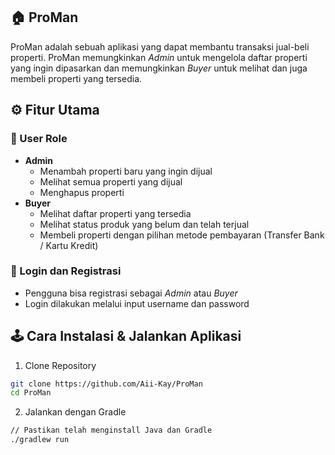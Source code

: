 ## 🏠 ProMan
ProMan adalah sebuah aplikasi yang dapat membantu transaksi jual-beli properti. ProMan memungkinkan *Admin* untuk mengelola daftar properti yang ingin dipasarkan dan memungkinkan *Buyer* untuk melihat dan juga membeli properti yang tersedia.

## ⚙ Fitur Utama
### 👤 User Role
- **Admin**
    - Menambah properti baru yang ingin dijual
    - Melihat semua properti yang dijual
    - Menghapus properti
- **Buyer**
    - Melihat daftar properti yang tersedia
    - Melihat status produk yang belum dan telah terjual
    - Membeli properti dengan pilihan metode pembayaran (Transfer Bank / Kartu Kredit)


### 🔐 Login dan Registrasi
- Pengguna bisa registrasi sebagai *Admin* atau *Buyer*
- Login dilakukan melalui input username dan password

## 🕹 Cara Instalasi & Jalankan Aplikasi
1. Clone Repository
``` bash
git clone https://github.com/Aii-Kay/ProMan
cd ProMan
```

2. Jalankan dengan Gradle
``` bash
// Pastikan telah menginstall Java dan Gradle
./gradlew run
```
